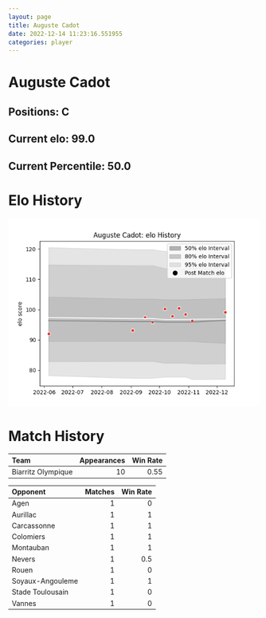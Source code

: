 ```yaml
---  
layout: page  
title: Auguste Cadot  
date: 2022-12-14 11:23:16.551955  
categories: player  
---
```

# Auguste Cadot

## Positions: C

## Current elo: 99.0

## Current Percentile: 50.0

# Elo History


![elo history](history_AugusteCadot.png)
# Match History


| Team               |   Appearances |   Win Rate |
|:-------------------|--------------:|-----------:|
| Biarritz Olympique |            10 |       0.55 |

| Opponent         |   Matches |   Win Rate |
|:-----------------|----------:|-----------:|
| Agen             |         1 |        0   |
| Aurillac         |         1 |        1   |
| Carcassonne      |         1 |        1   |
| Colomiers        |         1 |        1   |
| Montauban        |         1 |        1   |
| Nevers           |         1 |        0.5 |
| Rouen            |         1 |        0   |
| Soyaux-Angouleme |         1 |        1   |
| Stade Toulousain |         1 |        0   |
| Vannes           |         1 |        0   |